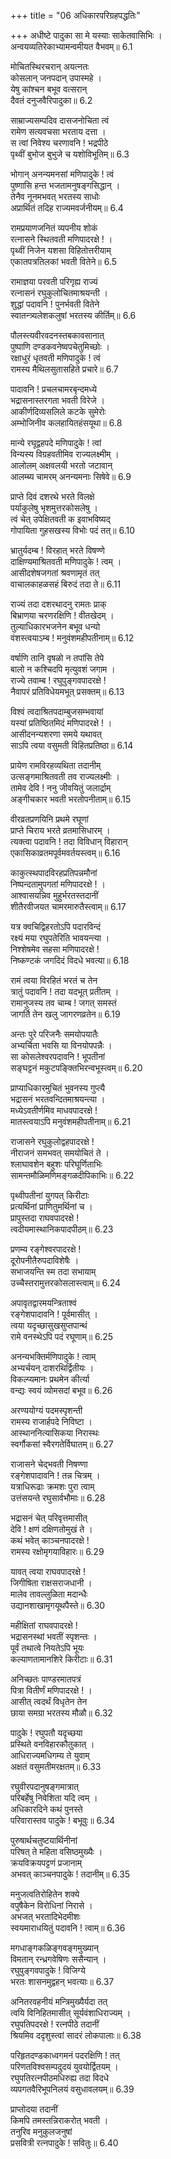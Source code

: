 +++
title = "06 अधिकारपरिग्रहपद्धतिः"

+++
अधीष्टे पादुका सा मे यस्याः साकेतवासिभिः ।  
अन्वयव्यतिरेकाभ्यामन्वमीयत वैभवम्॥ 6.1

मोचितस्थिरचरान् अयत्नतः  
कोसलान् जनपदान् उपास्महे ।  
येषु कांश्चन बभूव वत्सरान्  
दैवतं दनुजवैरिपादुका॥ 6.2

साम्राज्यसम्पदिव दासजनोचिता त्वं  
रामेण सत्यवचसा भरताय दत्ता ।  
स त्वां निवेश्य चरणावनि ! भद्रपीठे  
पृथ्वीं बुभोज बुभुजे च यशोविभूतिम्॥ 6.3

भोगान् अनन्यमनसां मणिपादुके ! त्वं  
पुष्णासि हन्त भजतामनुषङ्गसिद्धान् ।  
तेनैव नूनमभवत् भरतस्य साधोः  
अप्रार्थितं तदिह राज्यमवर्जनीयम्॥ 6.4

रामप्रयाणजनितं व्यपनीय शोकं  
रत्नासने स्थितवती मणिपादरक्षे ! ।  
पृथ्वीं निजेन यशसा विहितोत्तरीयाम्  
एकातपत्रतिलकां भवती वितेने॥ 6.5

रामाज्ञया परवती परिगृह्य राज्यं  
रत्नासनं रघुकुलोचितमाश्रयन्ती ।  
शुद्धां पदावनि ! पुनर्भवती वितेने  
स्वातन्त्र्यलेशकलुषां भरतस्य कीर्तिम्॥ 6.6

पौलस्त्यवीरवदनस्तबकावसानात्  
पुष्पाणि दण्डकवनेष्वपचेतुमिच्छोः ।  
रक्षाधुरं धृतवती मणिपादुके ! त्वं  
रामस्य मैथिलसुतासहिते प्रचारे॥ 6.7

पादावनि ! प्रचलचामरबृन्दमध्ये  
भद्रासनास्तरगता भवती विरेजे ।  
आकीर्णदिव्यसलिले कटके सुमेरोः  
अम्भोजिनीव कलहायितहंसयूथा॥ 6.8

मान्ये रघूद्वहपदे मणिपादुके ! त्वां  
विन्यस्य विग्रहवतीमिव राज्यलक्ष्मीम् ।  
आलोलम् अक्षवलयी भरतो जटावान्  
आलम्ब्य चामरम् अनन्यमनाः सिषेवे॥ 6.9

प्राप्ते दिवं दशरथे भरते विलक्षे  
पर्याकुलेषु भृशमुत्तरकोसलेषु ।  
त्वं चेत् उपेक्षितवती क इवाभविष्यद्  
गोपायिता गुहसखस्य विभोः पदं तत्॥ 6.10

भ्रातुर्यदम्ब ! विरहात् भरते विषण्णे  
दाक्षिण्यमाश्रितवती मणिपादुके ! त्वम् ।  
आसीदशेषजगतां श्रवणामृतं तत्  
वाचालकाहळसहं बिरुदं तदा ते॥ 6.11

राज्यं तदा दशरथादनु रामतः प्राक्  
बिभ्राणया चरणरक्षिणि ! वीतखेदम् ।  
तुल्याधिकारभजनेन बभूव धन्यो  
वंशस्त्वयाऽम्ब ! मनुवंशमहीपतीनाम्॥ 6.12

वर्षाणि तानि वृषळो न तपांसि तेपे  
बालो न कश्चिदपि मृत्युवशं जगाम ।  
राज्ये तवाम्ब ! रघुपुङ्गवपादरक्षे !  
नैवापरं प्रतिविधेयमभूत् प्रसक्तम्॥ 6.13

विश्वं त्वदाश्रितपदाम्बुजसम्भवायां  
यस्यां प्रतिष्ठितमिदं मणिपादरक्षे ! ।  
आसीदनन्यशरणा समये यथावत्  
साऽपि त्वया वसुमती विहितप्रतिष्ठा॥ 6.14

प्रायेण रामविरहव्यथिता तदानीम्  
उत्सङ्गमाश्रितवती तव राज्यलक्ष्मीः ।  
तामेव देवि ! ननु जीवयितुं जलार्द्राम्  
अङ्गीचकार भवती भरतोपनीताम्॥ 6.15

वीरव्रतप्रणयिनि प्रथमे रघूणां  
प्राप्ते चिराय भरते व्रतमासिधारम् ।  
त्यक्त्वा पदावनि ! तदा विविधान् विहारान्  
एकासिकाव्रतमपूर्वमवर्तयस्त्वम्॥ 6.16

काकुत्स्थपादविरहप्रतिपन्नमौनां  
निष्पन्दतामुपगतां मणिपादरक्षे ! ।  
आश्वासयन्निव मुहुर्भरतस्तदानीं  
शीतैरवीजयत चामरमारुतैस्त्वाम्॥ 6.17

यत्र क्वचिद्विहरतोऽपि पदारविन्दं  
रक्ष्यं मया रघुपतेरिति भावयन्त्या ।  
निश्शेषमेव सहसा मणिपादरक्षे !  
निष्कण्टकं जगदिदं विदधे भवत्या॥ 6.18

रामं त्वया विरहितं भरतं च तेन  
त्रातुं पदावनि ! तदा यदभूत् प्रतीतम् ।  
रामानुजस्य तव चाम्ब ! जगत् समस्तं  
जागर्ति तेन खलु जागरणव्रतेन॥ 6.19

अन्तः पुरे परिजनैः समयोपयातैः  
अभ्यर्चिता भवसि या विनयोपपन्नैः ।  
सा कोसलेश्वरपदावनि ! भूपतीनां  
सङ्घट्टनं मकुटपङ्क्तिभिरन्वभूस्त्वम्॥ 6.20

प्राप्याधिकारमुचितं भुवनस्य गुप्त्यै  
भद्रासनं भरतवन्दितमाश्रयन्त्या ।  
मध्येऽवतीर्णमिव माधवपादरक्षे !  
मातस्त्वयाऽपि मनुवंशमहीपतीनाम्॥ 6.21

राजासने रघुकुलोद्वहपादरक्षे !  
नीराजनं समभवत् समयोचितं ते ।  
श्लाघावशेन बहुशः परिघूर्णिताभिः  
सामन्तमौळिमणिमङ्गळदीपिकाभिः॥ 6.22

पृथ्वीपतीनां युगपत् किरीटाः  
प्रत्यर्थिनां प्राणितुमर्थिनां च ।  
प्रापुस्तदा राघवपादरक्षे !  
त्वदीयमास्थानिकपादपीठम्॥ 6.23

प्रणम्य रङ्गेश्वरपादरक्षे !  
दूरोपनीतैरुपदाविशेषैः ।  
सभाजयन्ति स्म तदा सभायाम्  
उच्चैस्तरामुत्तरकोसलास्त्वाम्॥ 6.24

अपावृतद्वारमयन्त्रिताश्वं  
रङ्गेशपादावनि ! पूर्वमासीत् ।  
त्वया यदृच्छासुखसुप्तपान्थं  
रामे वनस्थेऽपि पदं रघूणाम्॥ 6.25

अनन्यभक्तिर्मणिपादुके ! त्वाम्  
अभ्यर्चयन् दाशरथिर्द्वितीयः ।  
विकल्प्यमानः प्रथमेन कीर्त्या  
वन्द्यः स्वयं व्योमसदां बभूव॥ 6.26

अरण्ययोग्यं पदमस्पृशन्ती  
रामस्य राजार्हपदे निविष्टा ।  
आस्थाननित्यासिकया निरास्थः  
स्वर्गौकसां स्वैरगतेर्विघातम्॥ 6.27

राजासने चेद्भवती निषण्णा  
रङ्गेशपादावनि ! तन्न चित्रम् ।  
यत्राधिरूढाः क्रमशः पुरा त्वाम्  
उत्तंसयन्ते रघुसार्वभौमाः॥ 6.28

भद्रासनं चेत् परिवृत्तमासीत्  
देवि ! क्षणं दक्षिणतोमुखं ते ।  
कथं भवेत् काञ्चनपादरक्षे !  
रामस्य रक्षोमृगयाविहारः॥ 6.29

यावत् त्वया राघवपादरक्षे !  
जिगीषिता राक्षसराजधानी ।  
मालेव तावल्लुळिता मदान्धैः  
उद्यानशाखामृगयूथपैस्ते॥ 6.30

महीक्षितां राघवपादरक्षे !  
भद्रासनस्थां भवतीं स्पृशन्तः ।  
पूर्वं तथात्वे नियतेऽपि भूयः  
कल्याणतामानशिरे किरीटाः॥ 6.31

अनिच्छतः पाण्डरमातपत्रं  
पित्रा वितीर्णं मणिपादरक्षे ! ।  
आसीत् त्वदर्थं विधृतेन तेन  
छाया समग्रा भरतस्य मौळौ॥ 6.32

पादुके ! रघुपतौ यदृच्छया  
प्रस्थिते वनविहारकौतुकात् ।  
आधिराज्यमधिगम्य ते युवाम्  
अक्षतं वसुमतीमरक्षतम्॥ 6.33

रघुवीरपदानुषङ्गमात्रात्  
परिबर्हेषु निवेशिता यदि त्वम् ।  
अधिकारदिने कथं पुनस्ते  
परिवारास्तव पादुके ! बभूवुः॥ 6.34

पुरुषार्थचतुष्टयार्थिनीनां  
परिषत् ते महिता वसिष्ठमुख्यैः ।  
क्रयविक्रयपट्टणं प्रजानाम्  
अभवत् काञ्चनपादुके ! तदानीम्॥ 6.35

मनुजत्वतिरोहितेन शक्ये  
वपुषैकेन विरोधिनां निरासे ।  
अभजत् भरतादिभेदमीशः  
स्वयमाराधयितुं पदावनि ! त्वाम्॥ 6.36

मगधाङ्गकळिङ्गवङ्गमुख्यान्  
विमतान् रन्ध्रगवेषिणः ससैन्यान् ।  
रघुपुङ्गवपादुके ! विजिग्ये  
भरतः शासनमुद्वहन् भवत्याः॥ 6.37

अनितरवहनीयं मन्त्रिमुख्यैर्यदा तत्  
त्वयि विनिहितमासीत् सूर्यवंशाधिराज्यम् ।  
रघुपतिपदरक्षे ! रत्नपीठे तदानीं  
श्रियमिव ददृशुस्त्वां सादरं लोकपालाः॥ 6.38

परिहृतदण्डकाध्वगमनं पदरक्षिणि ! तत्  
परिणतविश्वसम्पदुदयं युवयोर्द्वितयम् ।  
रघुपतिरत्नपीठमधिरुह्य तदा विदधे  
व्यपगतवैरिभूपनिलयं वसुधावलयम्॥ 6.39

प्राप्तोदया तदानीं  
किमपि तमस्तन्निराकरोत् भवती ।  
तनुरिव मनुकुलजनुषां  
प्रसवित्री रत्नपादुके ! सवितुः॥ 6.40

